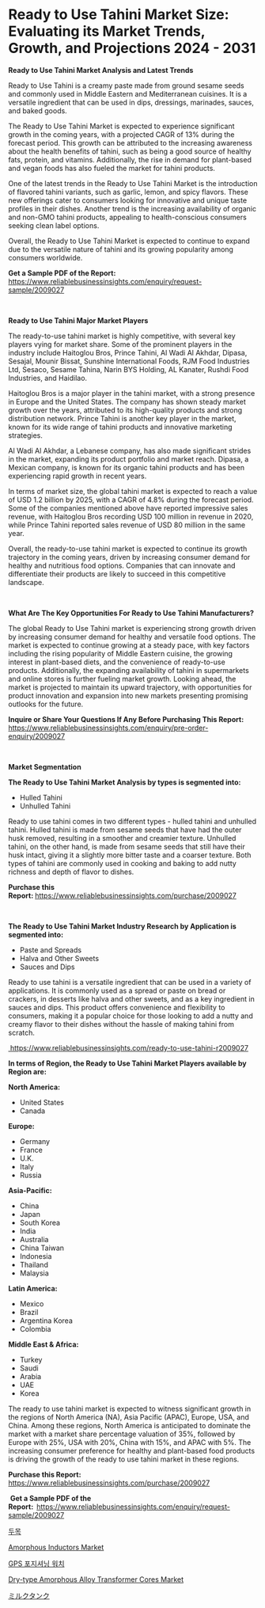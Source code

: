 <p><h1>Ready to Use Tahini Market Size: Evaluating its Market Trends, Growth, and Projections 2024 - 2031</h1></p><p><strong>Ready to Use Tahini Market Analysis and Latest Trends</strong></p>
<p><p>Ready to Use Tahini is a creamy paste made from ground sesame seeds and commonly used in Middle Eastern and Mediterranean cuisines. It is a versatile ingredient that can be used in dips, dressings, marinades, sauces, and baked goods.</p><p>The Ready to Use Tahini Market is expected to experience significant growth in the coming years, with a projected CAGR of 13% during the forecast period. This growth can be attributed to the increasing awareness about the health benefits of tahini, such as being a good source of healthy fats, protein, and vitamins. Additionally, the rise in demand for plant-based and vegan foods has also fueled the market for tahini products.</p><p>One of the latest trends in the Ready to Use Tahini Market is the introduction of flavored tahini variants, such as garlic, lemon, and spicy flavors. These new offerings cater to consumers looking for innovative and unique taste profiles in their dishes. Another trend is the increasing availability of organic and non-GMO tahini products, appealing to health-conscious consumers seeking clean label options.</p><p>Overall, the Ready to Use Tahini Market is expected to continue to expand due to the versatile nature of tahini and its growing popularity among consumers worldwide.</p></p>
<p><strong>Get a Sample PDF of the Report:&nbsp;</strong> <a href="https://www.reliablebusinessinsights.com/enquiry/request-sample/2009027">https://www.reliablebusinessinsights.com/enquiry/request-sample/2009027</a></p>
<p>&nbsp;</p>
<p><strong>Ready to Use Tahini Major Market Players</strong></p>
<p><p>The ready-to-use tahini market is highly competitive, with several key players vying for market share. Some of the prominent players in the industry include Haitoglou Bros, Prince Tahini, Al Wadi Al Akhdar, Dipasa, Sesajal, Mounir Bissat, Sunshine International Foods, RJM Food Industries Ltd, Sesaco, Sesame Tahina, Narin BYS Holding, AL Kanater, Rushdi Food Industries, and Haidilao.</p><p>Haitoglou Bros is a major player in the tahini market, with a strong presence in Europe and the United States. The company has shown steady market growth over the years, attributed to its high-quality products and strong distribution network. Prince Tahini is another key player in the market, known for its wide range of tahini products and innovative marketing strategies.</p><p>Al Wadi Al Akhdar, a Lebanese company, has also made significant strides in the market, expanding its product portfolio and market reach. Dipasa, a Mexican company, is known for its organic tahini products and has been experiencing rapid growth in recent years.</p><p>In terms of market size, the global tahini market is expected to reach a value of USD 1.2 billion by 2025, with a CAGR of 4.8% during the forecast period. Some of the companies mentioned above have reported impressive sales revenue, with Haitoglou Bros recording USD 100 million in revenue in 2020, while Prince Tahini reported sales revenue of USD 80 million in the same year.</p><p>Overall, the ready-to-use tahini market is expected to continue its growth trajectory in the coming years, driven by increasing consumer demand for healthy and nutritious food options. Companies that can innovate and differentiate their products are likely to succeed in this competitive landscape.</p></p>
<p>&nbsp;</p>
<p><strong>What Are The Key Opportunities For Ready to Use Tahini Manufacturers?</strong></p>
<p><p>The global Ready to Use Tahini market is experiencing strong growth driven by increasing consumer demand for healthy and versatile food options. The market is expected to continue growing at a steady pace, with key factors including the rising popularity of Middle Eastern cuisine, the growing interest in plant-based diets, and the convenience of ready-to-use products. Additionally, the expanding availability of tahini in supermarkets and online stores is further fueling market growth. Looking ahead, the market is projected to maintain its upward trajectory, with opportunities for product innovation and expansion into new markets presenting promising outlooks for the future.</p></p>
<p><strong>Inquire or Share Your Questions If Any Before Purchasing This Report:</strong> <a href="https://www.reliablebusinessinsights.com/enquiry/pre-order-enquiry/2009027">https://www.reliablebusinessinsights.com/enquiry/pre-order-enquiry/2009027</a></p>
<p>&nbsp;</p>
<p><strong>Market Segmentation</strong></p>
<p><strong>The Ready to Use Tahini Market Analysis by types is segmented into:</strong></p>
<p><ul><li>Hulled Tahini</li><li>Unhulled Tahini</li></ul></p>
<p><p>Ready to use tahini comes in two different types - hulled tahini and unhulled tahini. Hulled tahini is made from sesame seeds that have had the outer husk removed, resulting in a smoother and creamier texture. Unhulled tahini, on the other hand, is made from sesame seeds that still have their husk intact, giving it a slightly more bitter taste and a coarser texture. Both types of tahini are commonly used in cooking and baking to add nutty richness and depth of flavor to dishes.</p></p>
<p><strong>Purchase this Report:&nbsp;</strong><a href="https://www.reliablebusinessinsights.com/purchase/2009027">https://www.reliablebusinessinsights.com/purchase/2009027</a></p>
<p>&nbsp;</p>
<p><strong>The Ready to Use Tahini Market Industry Research by Application is segmented into:</strong></p>
<p><ul><li>Paste and Spreads</li><li>Halva and Other Sweets</li><li>Sauces and Dips</li></ul></p>
<p><p>Ready to use tahini is a versatile ingredient that can be used in a variety of applications. It is commonly used as a spread or paste on bread or crackers, in desserts like halva and other sweets, and as a key ingredient in sauces and dips. This product offers convenience and flexibility to consumers, making it a popular choice for those looking to add a nutty and creamy flavor to their dishes without the hassle of making tahini from scratch.</p></p>
<p><a href="https://www.reliablebusinessinsights.com/ready-to-use-tahini-r2009027">&nbsp;https://www.reliablebusinessinsights.com/ready-to-use-tahini-r2009027</a></p>
<p><strong>In terms of Region, the Ready to Use Tahini Market Players available by Region are:</strong></p>
<p>
    <p> <strong> North America: </strong>
        <ul>
            <li>United States</li>
            <li>Canada</li>
        </ul>
        </p> 
    <p> <strong> Europe: </strong>
        <ul>
            <li>Germany</li>
            <li>France</li>
            <li>U.K.</li>
            <li>Italy</li>
            <li>Russia</li>
        </ul>
        </p> 
    <p> <strong> Asia-Pacific: </strong>
        <ul>
            <li>China</li>
            <li>Japan</li>
            <li>South Korea</li>
            <li>India</li>
            <li>Australia</li>
            <li>China Taiwan</li>
            <li>Indonesia</li>
            <li>Thailand</li>
            <li>Malaysia</li>
        </ul>
        </p> 
    <p> <strong> Latin America: </strong>
        <ul>
            <li>Mexico</li>
            <li>Brazil</li>
            <li>Argentina Korea</li>
            <li>Colombia</li>
        </ul>
        </p> 
    <p> <strong> Middle East & Africa: </strong>
        <ul>
            <li>Turkey</li>
            <li>Saudi</li>
            <li>Arabia</li>
            <li>UAE</li>
            <li>Korea</li>
        </ul>
    </p>
    </p>
<p><p>The ready to use tahini market is expected to witness significant growth in the regions of North America (NA), Asia Pacific (APAC), Europe, USA, and China. Among these regions, North America is anticipated to dominate the market with a market share percentage valuation of 35%, followed by Europe with 25%, USA with 20%, China with 15%, and APAC with 5%. The increasing consumer preference for healthy and plant-based food products is driving the growth of the ready to use tahini market in these regions.</p></p>
<p><strong>Purchase this Report: </strong><a href="https://www.reliablebusinessinsights.com/purchase/2009027">https://www.reliablebusinessinsights.com/purchase/2009027</a></p>
<p>&nbsp;<strong>Get a Sample PDF of the Report:&nbsp;&nbsp;</strong><a href="https://www.reliablebusinessinsights.com/enquiry/request-sample/2009027">https://www.reliablebusinessinsights.com/enquiry/request-sample/2009027</a></p>
<p><strong></strong></p>
<p><p><a href="https://medium.com/@levihamilton519/%EC%A0%9C%ED%92%88-%EC%9C%A0%ED%98%95-%EC%97%98%EB%9D%BC%EC%8A%A4%ED%8B%B1-%EC%B9%B4%ED%8F%AC-%ED%94%84%EB%A6%AC%EB%AF%B8%EC%97%84-%EC%B9%B4%ED%8F%AC%EC%8A%A4-%ED%86%A0%EA%B8%80-%EC%BA%A1-%ED%8A%B8%EB%A6%AC%EA%B1%B0-%EC%B9%B4%ED%8F%AC-%EA%B8%B0%ED%83%80-%EC%B5%9C%EC%A2%85-%EC%82%AC%EC%9A%A9%EC%B2%98-%ED%94%8C%EB%9D%BC%EB%A9%A9%EC%BD%94-%EA%B8%B0%ED%83%80-%ED%8F%AC%ED%81%AC-%ED%8C%9D-%EA%B8%B0%ED%83%80-%EA%B8%B0%ED%83%80-%EB%B0%8F-2024-2031%EB%85%84-%EC%A7%80%EC%97%AD%EB%B3%84-%EC%B9%B4%ED%8F%AC-%EC%8B%9C%EC%9E%A5-%EB%B3%B4%EA%B3%A0%EC%84%9C-ec601687da61">두목</a></p><p><a href="https://github.com/vregtldg37/Market-Research-Report-List-1/blob/main/amorphous-inductors-market.md">Amorphous Inductors Market</a></p><p><a href="https://github.com/xvz497517413/Market-Research-Report-List-2/blob/main/5631524161306.md">GPS 포지셔닝 워치</a></p><p><a href="https://github.com/syaifulanwaramsyori/Market-Research-Report-List-1/blob/main/dry-type-amorphous-alloy-transformer-cores-market.md">Dry-type Amorphous Alloy Transformer Cores Market</a></p><p><a href="https://github.com/AhmadMann1950/Market-Research-Report-List-1/blob/main/6492241151375.md">ミルクタンク</a></p></p>